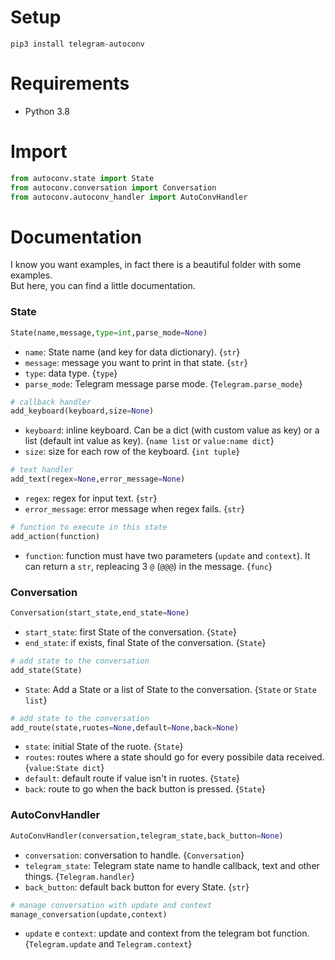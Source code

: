 # Setup

```
pip3 install telegram-autoconv
```

# Requirements
* Python 3.8

# Import
```python
from autoconv.state import State
from autoconv.conversation import Conversation
from autoconv.autoconv_handler import AutoConvHandler
```

# Documentation
I know you want examples, in fact there is a beautiful folder with some examples.  
But here, you can find a little documentation.

### State
```python
State(name,message,type=int,parse_mode=None)
```
- `name`: State name (and key for data dictionary). {`str`}
- `message`: message you want to print in that state. {`str`}
- `type`: data type. {`type`}
- `parse_mode`: Telegram message parse mode. {`Telegram.parse_mode`}

```python
# callback handler
add_keyboard(keyboard,size=None)
```
- `keyboard`: inline keyboard. Can be a dict (with custom value as key) or a list (default int value as key). {`name list` or `value:name dict`}
- `size`: size for each row of the keyboard. {`int tuple`}

```python
# text handler
add_text(regex=None,error_message=None)
```
- `regex`: regex for input text. {`str`}
- `error_message`: error message when regex fails. {`str`}

```python
# function to execute in this state
add_action(function)
```
- `function`: function must have two parameters (`update` and `context`). It can return a `str`, repleacing 3 `@` (`@@@`) in the message. {`func`}

### Conversation
```python
Conversation(start_state,end_state=None)
```
- `start_state`: first State of the conversation. {`State`}
- `end_state`: if exists, final State of the conversation. {`State`}

```python
# add state to the conversation
add_state(State)
```
- `State`: Add a State or a list of State to the conversation. {`State` or `State list`}

```python
# add state to the conversation
add_route(state,ruotes=None,default=None,back=None)
```
- `state`: initial State of the ruote. {`State`}
- `routes`: routes where a state should go for every possibile data received. {`value:State dict`}
- `default`: default route if value isn't in ruotes. {`State`}
- `back`: route to go when the back button is pressed. {`State`}

### AutoConvHandler
```python
AutoConvHandler(conversation,telegram_state,back_button=None)
```
- `conversation`: conversation to handle. {`Conversation`}
- `telegram_state`: Telegram state name to handle callback, text and other things. {`Telegram.handler`}
- `back_button`: default back button for every State. {`str`}

```python
# manage conversation with update and context
manage_conversation(update,context)
```
- `update` e `context`: update and context from the telegram bot function. {`Telegram.update` and `Telegram.context`}
